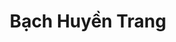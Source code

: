 ---
layout: album_gallery
resource: instagram
title: "Bạch Huyền Trang"
description: "Instagram albums of Bạch Huyền Trang</br>. Username: bachhuyentrang25"
active: gallery
images:
- image_path: /bachhuyentrang25/0/20230202_174211_328696649_160372519727434_6056247451217121114_n.jpg
  gallery-folder: /gallery/bachhuyentrang25/0/
  gallery-name: 0
  gallery-date: April 2025
- image_path: /bachhuyentrang25/1/20201107_184016_123692012_201396811389173_766001318310026558_n.jpg
  gallery-folder: /gallery/bachhuyentrang25/1/
  gallery-name: 1
  gallery-date: April 2025
- image_path: /bachhuyentrang25/2/20211113_194355_255928098_1913776942160404_7821530430632099096_n.jpg
  gallery-folder: /gallery/bachhuyentrang25/2/
  gallery-name: 2
  gallery-date: April 2025
- image_path: /bachhuyentrang25/3/20230212_163506_330279175_860121611814734_8775926840875785633_n.jpg
  gallery-folder: /gallery/bachhuyentrang25/3/
  gallery-name: 3
  gallery-date: April 2025
- image_path: /bachhuyentrang25/5/20230421_193019_342310444_760274282392472_8960993012673821354_n.jpg
  gallery-folder: /gallery/bachhuyentrang25/5/
  gallery-name: 5
  gallery-date: April 2025
---